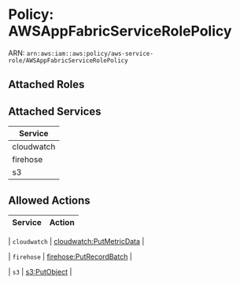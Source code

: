 # Policy: AWSAppFabricServiceRolePolicy

ARN: `arn:aws:iam::aws:policy/aws-service-role/AWSAppFabricServiceRolePolicy`

## Attached Roles

## Attached Services

| Service |
|---------|
| cloudwatch |
| firehose |
| s3 |

## Allowed Actions

| Service | Action |
|:-------:|--------|

| `cloudwatch` | [cloudwatch:PutMetricData](../actions.md#cloudwatch:putmetricdata) |

| `firehose` | [firehose:PutRecordBatch](../actions.md#firehose:putrecordbatch) |

| `s3` | [s3:PutObject](../actions.md#s3:putobject) |
